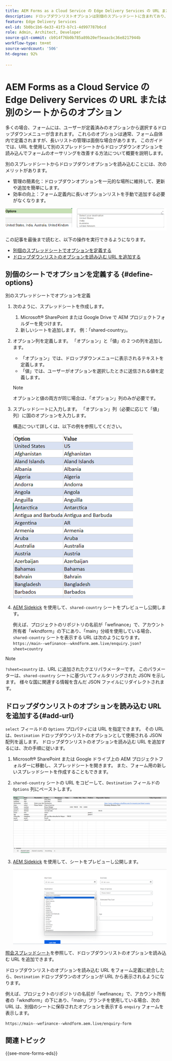 ```yaml
---
title: AEM Forms as a Cloud Service の Edge Delivery Services の URL または別のシートからドロップダウンリストオプションを読み込む
description: ドロップダウンリストオプションは別個のスプレッドシートに含まれており、指定された URL を介してプライマリスプレッドシートに読み込まれます。
feature: Edge Delivery Services
exl-id: 5b0bc1b6-6e33-41f3-b7c1-4d997787b6cd
role: Admin, Architect, Developer
source-git-commit: cb914f76b0b785a89b20ef5eaacbc36e8217944b
workflow-type: tm+mt
source-wordcount: '506'
ht-degree: 92%

---
```



# AEM Forms as a Cloud Service の Edge Delivery Services の URL または別のシートからのオプション

多くの場合、フォームには、ユーザーが定義済みのオプションから選択するドロップダウンメニューが含まれます。 これらのオプションは通常、フォーム自体内で定義されますが、長いリストの管理は面倒な場合があります。 このガイドでは、URL を使用して別のスプレッドシートからドロップダウンオプションを読み込んでフォームのオーサリングを改善する方法について概要を説明します。


別のスプレッドシートからドロップダウンオプションを読み込むことには、次のメリットがあります。

* 管理の簡素化：ドロップダウンオプションを一元的な場所に維持して、更新や追加を簡単にします。
* 効率の向上：フォーム定義内に長いオプションリストを手動で追加する必要がなくなります。

![ドロップダウンオプション](/help/forms/assets/drop-down-options.png)


この記事を最後まで読むと、以下の操作を実行できるようになります。

* [別個のスプレッドシートでオプションを定義する](#define-options)
* [ドロップダウンリストのオプションを読み込む URL を追加する](#add-url)

## 別個のシートでオプションを定義する {#define-options}

別のスプレッドシートでオプションを定義

1. 次のように、スプレッドシートを作成します。
   1. Microsoft® SharePoint または Google Drive で AEM プロジェクトフォルダーを見つけます。
   1. 新しいシートを追加します。 例：「shared-country」。
1. オプション列を定義します。
「オプション」と「値」の 2 つの列を追加します。
   * 「オプション」では、ドロップダウンメニューに表示されるテキストを定義します。
   * 「値」では、ユーザーがオプションを選択したときに送信される値を定義します。

   >[!NOTE]
   >
   >オプションと値の両方が同じ場合は、「オプション」列のみが必要です。

1. スプレッドシートに入力します。
「オプション」列（必要に応じて「値」列）に国のオプションを入力します。

   構造について詳しくは、以下の例を参照してください。

   ![国のドロップダウン](/help/forms/assets/drop-down-country-options.png)

1. [AEM Sidekick](https://www.aem.live/developer/tutorial#preview-and-publish-your-content) を使用して、`shared-country` シートをプレビューし公開します。

   例えば、プロジェクトのリポジトリの名前が「wefinance」で、アカウント所有者「wkndform」の下にあり、「main」分岐を使用している場合、`shared-country` シートを表示する URL は次のようになります。
   `https://main--wefinance--wkndform.aem.live/enquiry.json?sheet=country`
   <!--(https://main--wefinance--wkndform.aem.live/enquiry.json?sheet=country)  -->

>[!NOTE]
>
> `?sheet=country` は、URL に追加されたクエリパラメーターです。 このパラメーターは、`shared-country` シートに基づいてフィルタリングされた JSON を示します。 様々な国に関連する情報を含んだ JSON ファイルにリダイレクトされます。

## ドロップダウンリストのオプションを読み込む URL を追加する{#add-url}

`select` フィールドの `Options` プロパティには URL を指定できます。 その URL は、`Destination` ドロップダウンリストのオプションとして使用される JSON 配列を返します。 ドロップダウンリストのオプションを読み込む URL を追加するには、次の手順に従います。

1. Microsoft® SharePoint または Google ドライブ上の AEM プロジェクトフォルダーに移動し、スプレッドシートを開きます。 また、フォーム用の新しいスプレッドシートを作成することもできます。
1. `shared-country` シートの URL をコピーして、`Destination` フィールドの `Options` 列にペーストします。

   ![照会スプレッドシート](/help/forms/assets/drop-down-enquiry.png)

1. [AEM Sidekick](https://www.aem.live/developer/tutorial#preview-and-publish-your-content) を使用して、シートをプレビューし公開します。


   ![国のドロップダウン](/help/forms/assets/load-dropdown-options-form.png)

[照会スプレッドシート](/help/edge/assets/enquiry.xlsx)を参照して、ドロップダウンリストのオプションを読み込む URL を追加できます。

ドロップダウンリストのオプションを読み込む URL をフォーム定義に統合したら、`Destination` ドロップダウンのオプションが URL から表示されるようになります。

例えば、プロジェクトのリポジトリの名前が「wefinance」で、アカウント所有者の「wkndform」の下にあり、「main」ブランチを使用している場合、次の URL は、別個のシートに保存されたオプションを表示する `enquiry` フォームを表示します。

`https://main--wefinance--wkndform.aem.live/enquiry-form`
<!--(https://main--wefinance--wkndform.aem.live/enquiry-form) 
-->

## 関連トピック

{{see-more-forms-eds}}


